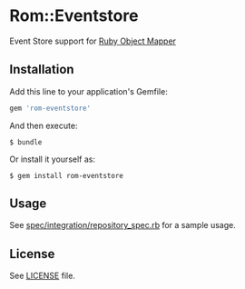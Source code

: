 # Rom::Eventstore

Event Store support for [Ruby Object Mapper](https://github.com/rom-rb/rom)

## Installation

Add this line to your application's Gemfile:

```ruby
gem 'rom-eventstore'
```

And then execute:

    $ bundle

Or install it yourself as:

    $ gem install rom-eventstore

## Usage

See [spec/integration/repository_spec.rb](spec/integration/repository_spec.rb) for a sample usage.

## License

See [LICENSE](LICENSE) file.
